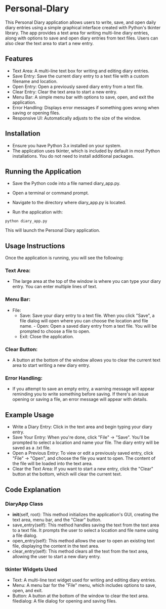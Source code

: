# Personal-DIary

This Personal Diary application allows users to write, save, and open daily diary entries using a simple graphical interface created with Python's tkinter library. The app provides a text area for writing multi-line diary entries, along with options to save and open diary entries from text files. Users can also clear the text area to start a new entry.

## Features
- Text Area: A multi-line text box for writing and editing diary entries.
- Save Entry: Save the current diary entry to a text file with a custom filename and location.
- Open Entry: Open a previously saved diary entry from a text file.
- Clear Entry: Clear the text area to start a new entry.
- Menu Bar: A simple menu bar with options to save, open, and exit the application.
- Error Handling: Displays error messages if something goes wrong when saving or opening files.
- Responsive UI: Automatically adjusts to the size of the window.
## Installation
- Ensure you have Python 3.x installed on your system.
- The application uses tkinter, which is included by default in most Python installations. You do not need to install additional packages.
## Running the Application
- Save the Python code into a file named diary_app.py.

- Open a terminal or command prompt.

- Navigate to the directory where diary_app.py is located.

- Run the application with:

```
python diary_app.py
```
This will launch the Personal Diary application.

## Usage Instructions
Once the application is running, you will see the following:

### Text Area:
- The large area at the top of the window is where you can type your diary entry. You can enter multiple lines of text.
### Menu Bar:
- File:
     - Save: Save your diary entry to a text file. When you click "Save", a file dialog will open where you can choose the location and file name.
      - Open: Open a saved diary entry from a text file. You will be prompted to choose a file to open.
     - Exit: Close the application.
### Clear Button:
- A button at the bottom of the window allows you to clear the current text area to start writing a new diary entry.
### Error Handling:
- If you attempt to save an empty entry, a warning message will appear reminding you to write something before saving.
If there's an issue opening or saving a file, an error message will appear with details.
## Example Usage
- Write a Diary Entry: Click in the text area and begin typing your diary entry.
- Save Your Entry: When you're done, click "File" -> "Save". You'll be prompted to select a location and name your file. The diary entry will be saved as a .txt file.
- Open a Previous Entry: To view or edit a previously saved entry, click "File" -> "Open", and choose the file you want to open. The content of the file will be loaded into the text area.
- Clear the Text Area: If you want to start a new entry, click the "Clear" button at the bottom, which will clear the current text.
## Code Explanation
### DiaryApp Class
- __init__(self, root): This method initializes the application's GUI, creating the text area, menu bar, and the "Clear" button.
- save_entry(self): This method handles saving the text from the text area to a text file. It prompts the user to select a location and file name using a file dialog.
- open_entry(self): This method allows the user to open an existing text file, displaying the content in the text area.
- clear_entry(self): This method clears all the text from the text area, allowing the user to start a new diary entry.
### tkinter Widgets Used
- Text: A multi-line text widget used for writing and editing diary entries.
- Menu: A menu bar for the "File" menu, which includes options to save, open, and exit.
- Button: A button at the bottom of the window to clear the text area.
filedialog: A file dialog for opening and saving files.
